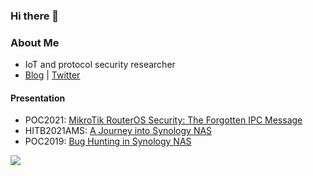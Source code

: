 ### Hi there 👋
### About Me
- IoT and protocol security researcher
- [Blog](https://cq674350529.github.io/) | [Twitter](https://twitter.com/cq674350529)

#### Presentation
- POC2021: [MikroTik RouterOS Security: The Forgotten IPC Message](https://github.com/cq674350529/pocs_slides/blob/master/slides/POC2022-MikroTik_RouterOS_Security-The_Forgotten_IPC_Message.pdf)
- HITB2021AMS: [A Journey into Synology NAS](https://github.com/cq674350529/pocs_slides/blob/master/slides/HITB2021AMS-A_Journey_into_Synology_NAS.pdf)
- POC2019: [Bug Hunting in Synology NAS](https://github.com/cq674350529/pocs_slides/blob/master/slides/POC2019-Bug_Hunting_in_Synology_NAS.pdf)

![](https://github-readme-stats.vercel.app/api?username=cq674350529&show_icons=true&theme=default )

<!--
**cq674350529/cq674350529** is a ✨ _special_ ✨ repository because its `README.md` (this file) appears on your GitHub profile.

Here are some ideas to get you started:

- 🔭 I’m currently working on ...
- 🌱 I’m currently learning ...
- 👯 I’m looking to collaborate on ...
- 🤔 I’m looking for help with ...
- 💬 Ask me about ...
- 📫 How to reach me: ...
- 😄 Pronouns: ...
- ⚡ Fun fact: ...
-->
